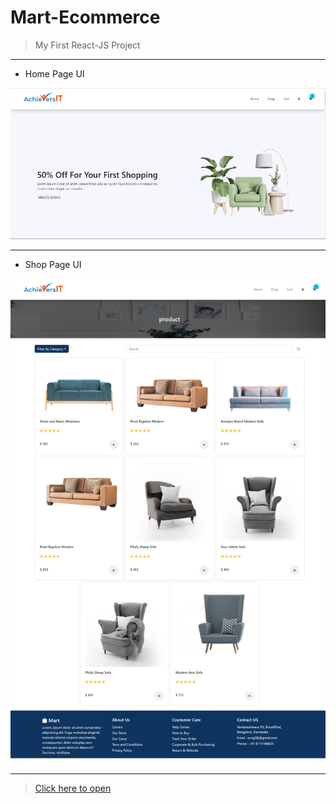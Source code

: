 # Mart-Ecommerce
> My First React-JS Project

--- 

- Home Page UI

![alt home-page](https://github.com/suraj28j/Mart-Ecommerce/blob/main/home-page.gif)

---
- Shop Page UI

![alt shop-page](https://github.com/suraj28j/Mart-Ecommerce/blob/main/shop-page.jpeg)

---
> [Click here to open](https://ecommerce-self-gamma-14.vercel.app/)
